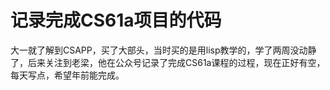 # 记录完成CS61a项目的代码

大一就了解到CSAPP，买了大部头，当时买的是用lisp教学的，学了两周没动静了，后来关注到老梁，他在公众号记录了完成CS61a课程的过程，现在正好有空，每天写点，希望年前能完成。
